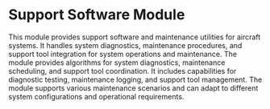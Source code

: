 # Support Software Module

This module provides support software and maintenance utilities for aircraft systems. It handles system diagnostics, maintenance procedures, and support tool integration for system operations and maintenance. The module provides algorithms for system diagnostics, maintenance scheduling, and support tool coordination. It includes capabilities for diagnostic testing, maintenance logging, and support tool management. The module supports various maintenance scenarios and can adapt to different system configurations and operational requirements.
